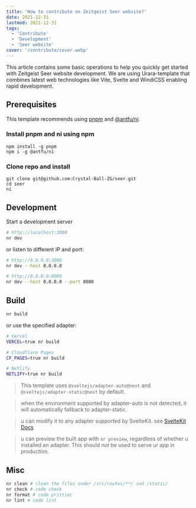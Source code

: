 ```yaml
---
title: 'How to contribute on Zeitgeist Seer website?'
date: 2021-12-31
lastmod: 2021-12-31
tags:
  - 'Contribute'
  - 'Development'
  - 'Seer website'
cover: '/contribute/cover.webp'
---
```


This article contains some basic operations to help you quickly get started with Zeitgeist Seer website development. We are using Urara-template that combines latest web technologies like Vite, Svelte and WindiCSS enabling rapid development.


## Prerequisites

This template recommends using [pnpm](https://pnpm.io) and [@antfu/ni](https://github.com/antfu/ni).


### Install pnpm and ni using npm
```
npm install -g pnpm
npm i -g @antfu/ni
```

### Clone repo and install
```
git clone git@github.com:Crystal-Ball-ZG/seer.git 
cd seer
ni
```

## Development

Start a development server

```bash
# http://localhost:3000
nr dev
```

or listen to different IP and port:

```bash
# http://0.0.0.0:3000
nr dev --host 0.0.0.0

# http://0.0.0.0:8080
nr dev --host 0.0.0.0 --port 8080
```

## Build

```bash
nr build
```

or use the specified adapter:

```bash
# Vercel
VERCEL=true nr build

# Cloudflare Pages
CF_PAGES=true nr build

# Netlify
NETLIFY=true nr build
```

> This template uses `@sveltejs/adapter-auto@next` and `@sveltejs/adapter-static@next` by default.

> when the environment supported by adapter-auto is not detected, it will automatically fallback to adapter-static.

> u can modify it to any adapter supported by SvelteKit. see [SvelteKit Docs](https://kit.svelte.dev/docs#adapters)

> u can preview the built app with `nr preview`, regardless of
> whether u installed an adapter. This should _not_ be used to serve
> ur app in production.

## Misc

```bash
nr clean # clean the files under /src/routes/**/ and /static/
nr check # code check
nr format # code prittier
nr lint # code lint
```

